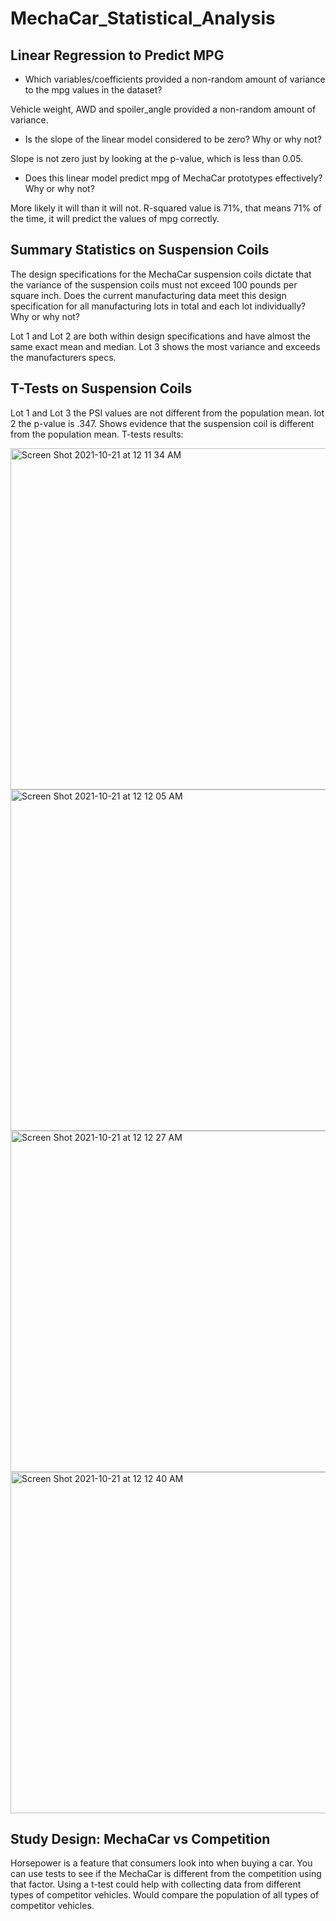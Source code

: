 # MechaCar_Statistical_Analysis

## Linear Regression to Predict MPG

- Which variables/coefficients provided a non-random amount of variance to the mpg values in the dataset?

Vehicle weight, AWD and spoiler_angle provided a non-random amount of variance. 

- Is the slope of the linear model considered to be zero? Why or why not?

Slope is not zero just by looking at the p-value, which is less than 0.05.

- Does this linear model predict mpg of MechaCar prototypes effectively? Why or why not?

More likely it will than it will not. R-squared value is 71%, that means 71% of the time, it will predict the values of mpg correctly. 



## Summary Statistics on Suspension Coils

The design specifications for the MechaCar suspension coils dictate that the variance of the suspension coils must not exceed 100 pounds per square inch. Does the current manufacturing data meet this design specification for all manufacturing lots in total and each lot individually? Why or why not?

Lot 1 and Lot 2 are both within design specifications and have almost the same exact mean and median. Lot 3 shows the most variance and exceeds the manufacturers specs.

## T-Tests on Suspension Coils

Lot 1 and Lot 3 the PSI values are not different from the population mean. lot 2 the p-value is .347. Shows evidence that the suspension coil is different from the population mean. T-tests results:

<img width="546" alt="Screen Shot 2021-10-21 at 12 11 34 AM" src="https://user-images.githubusercontent.com/86085982/138215626-df584ff3-8e3c-48f9-ae17-fdebf04a199b.png">

<img width="546" alt="Screen Shot 2021-10-21 at 12 12 05 AM" src="https://user-images.githubusercontent.com/86085982/138215723-de68f749-2653-4a05-a5d4-d7858f49210d.png">

<img width="546" alt="Screen Shot 2021-10-21 at 12 12 27 AM" src="https://user-images.githubusercontent.com/86085982/138215768-516b41cc-cb58-4e16-a372-b15f92e3ba95.png">

<img width="546" alt="Screen Shot 2021-10-21 at 12 12 40 AM" src="https://user-images.githubusercontent.com/86085982/138215790-421180e7-829f-4fcb-8d5b-3e3317ef8388.png">




## Study Design: MechaCar vs Competition
Horsepower is a feature that consumers look into when buying a car. You can use tests to see if the MechaCar is different from the competition using that factor. 
Using a t-test could help with collecting data from different types of competitor vehicles. Would compare the population of all types of competitor vehicles.


